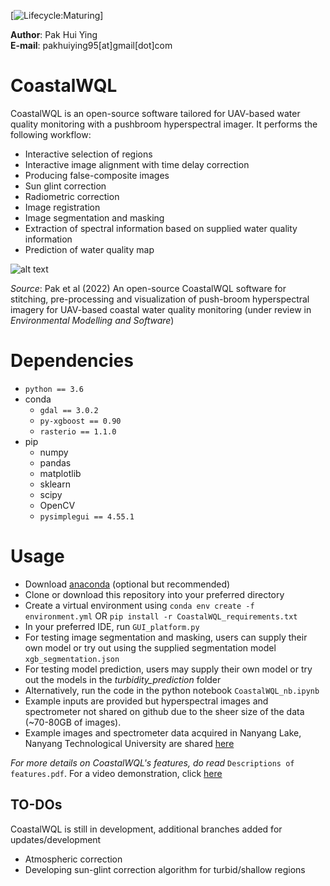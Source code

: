 [![Lifecycle:Maturing](https://img.shields.io/badge/Lifecycle-Maturing-007EC6)]

**Author**: Pak Hui Ying  
**E-mail**: pakhuiying95[at]gmail[dot]com

# CoastalWQL
CoastalWQL is an open-source software tailored for UAV-based water quality monitoring with a pushbroom hyperspectral imager. It performs the following workflow:

* Interactive selection of regions
* Interactive image alignment with time delay correction
* Producing false-composite images
* Sun glint correction
* Radiometric correction
* Image registration
* Image segmentation and masking
* Extraction of spectral information based on supplied water quality information
* Prediction of water quality map

![alt text](workflow.jpg "Workflow")

*Source*: Pak et al (2022) An open-source CoastalWQL software for stitching, pre-processing and visualization of push-broom hyperspectral imagery for UAV-based coastal water quality monitoring (under review in *Environmental Modelling and Software*)

# Dependencies
* `python == 3.6`
* conda
    * `gdal == 3.0.2`
    * `py-xgboost == 0.90`
    * `rasterio == 1.1.0`
* pip
    * numpy
    * pandas
    * matplotlib
    * sklearn
    * scipy
    * OpenCV
    * `pysimplegui == 4.55.1`

# Usage

* Download [anaconda](https://www.anaconda.com/) (optional but recommended)
* Clone or download this repository into your preferred directory
* Create a virtual environment using `conda env create -f environment.yml` OR `pip install -r CoastalWQL_requirements.txt`
* In your preferred IDE, run `GUI_platform.py`
* For testing image segmentation and masking, users can supply their own model or try out using the supplied segmentation model `xgb_segmentation.json`
* For testing model prediction, users may supply their own model or try out the models in the *turbidity_prediction* folder
* Alternatively, run the code in the python notebook `CoastalWQL_nb.ipynb`
* Example inputs are provided but hyperspectral images and spectrometer not shared on github due to the sheer size of the data (~70-80GB of images).
* Example images and spectrometer data acquired in Nanyang Lake, Nanyang Technological University are shared [here](https://drive.google.com/drive/folders/1sQl46ogE3xtTtfrL_iqUmq_j5pbkNlaK?usp=sharing)

*For more details on CoastalWQL's features, do read* `Descriptions of features.pdf`. For a video demonstration, click [here](https://youtu.be/Jf2hCieibZ8)

## TO-DOs

CoastalWQL is still in development, additional branches added for updates/development

- Atmospheric correction
- Developing sun-glint correction algorithm for turbid/shallow regions

